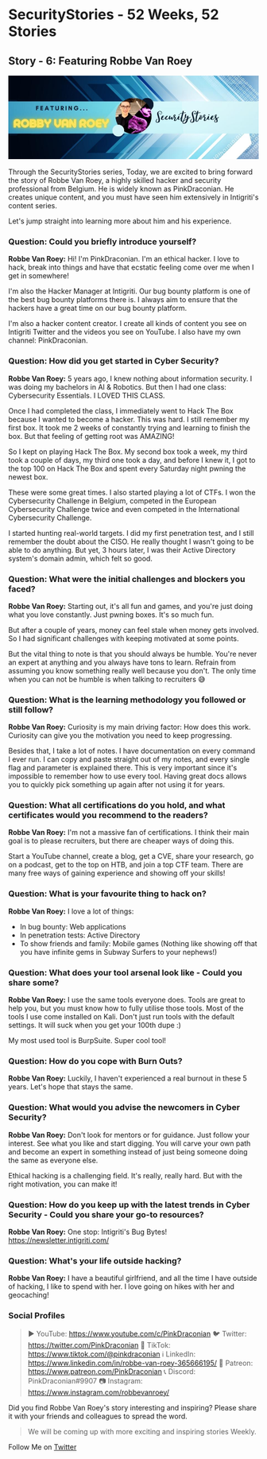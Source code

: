 # SecurityStories - 52 Weeks, 52 Stories

## Story - 6: Featuring **Robbe Van Roey** 

![Robbe Van Roey](../media/robbe-van-roey.jpg)

Through the SecurityStories series, Today, we are excited to bring forward the story of Robbe Van Roey, a highly skilled hacker and security professional from Belgium. He is widely known as PinkDraconian. He creates unique content, and you must have seen him extensively in Intigriti's content series.

Let's jump straight into learning more about him and his experience. 

### **Question:** Could you briefly introduce yourself? 

**Robbe Van Roey:** Hi! I'm PinkDraconian. I'm an ethical hacker. I love to hack, break into things and have that ecstatic feeling come over me when I get in somewhere!

I'm also the Hacker Manager at Intigriti. Our bug bounty platform is one of the best bug bounty platforms there is. I always aim to ensure that the hackers have a great time on our bug bounty platform.

I'm also a hacker content creator. I create all kinds of content you see on Intigriti Twitter and the videos you see on YouTube. I also have my own channel: PinkDraconian.


### **Question:** How did you get started in Cyber Security?

**Robbe Van Roey:** 5 years ago, I knew nothing about information security. I was doing my bachelors in AI & Robotics. But then I had one class: Cybersecurity Essentials. I LOVED THIS CLASS. 

Once I had completed the class, I immediately went to Hack The Box because I wanted to become a hacker. This was hard. I still remember my first box. It took me 2 weeks of constantly trying and learning to finish the box. But that feeling of getting root was AMAZING!

So I kept on playing Hack The Box. My second box took a week, my third took a couple of days, my third one took a day, and before I knew it, I got to the top 100 on Hack The Box and spent every Saturday night pwning the newest box.

These were some great times. I also started playing a lot of CTFs. I won the Cybersecurity Challenge in Belgium, competed in the European Cybersecurity Challenge twice and even competed in the International Cybersecurity Challenge. 

I started hunting real-world targets. I did my first penetration test, and I still remember the doubt about the CISO. He really thought I wasn't going to be able to do anything. But yet, 3 hours later, I was their Active Directory system's domain admin, which felt so good.


### **Question:** What were the initial challenges and blockers you faced? 

**Robbe Van Roey:** Starting out, it's all fun and games, and you're just doing what you love constantly. Just pwning boxes. It's so much fun.

But after a couple of years, money can feel stale when money gets involved. So I had significant challenges with keeping motivated at some points.

But the vital thing to note is that you should always be humble. You're never an expert at anything and you always have tons to learn. Refrain from assuming you know something really well because you don't. The only time when you can not be humble is when talking to recruiters 😅


### **Question:** What is the learning methodology you followed or still follow? 

**Robbe Van Roey:** Curiosity is my main driving factor: How does this work. Curiosity can give you the motivation you need to keep progressing.

Besides that, I take a lot of notes. I have documentation on every command I ever run. I can copy and paste straight out of my notes, and every single flag and parameter is explained there. This is very important since it's impossible to remember how to use every tool. Having great docs allows you to quickly pick something up again after not using it for years.



### **Question:** What all certifications do you hold, and what certificates would you recommend to the readers? 

**Robbe Van Roey:** I'm not a massive fan of certifications. I think their main goal is to please recruiters, but there are cheaper ways of doing this.

Start a YouTube channel, create a blog, get a CVE, share your research, go on a podcast, get to the top on HTB, and join a top CTF team. There are many free ways of gaining experience and showing off your skills!


### **Question:** What is your favourite thing to hack on?

**Robbe Van Roey:** I love a lot of things: 
- In bug bounty: Web applications
- In penetration tests: Active Directory
- To show friends and family: Mobile games (Nothing like showing off that you have infinite gems in Subway Surfers to your nephews!)

### **Question:** What does your tool arsenal look like - Could you share some?

**Robbe Van Roey:** 
I use the same tools everyone does. Tools are great to help you, but you must know how to fully utilise those tools. Most of the tools I use come installed on Kali. 
Don't just run tools with the default settings. It will suck when you get your 100th dupe :)

My most used tool is BurpSuite. Super cool tool!


### **Question:** How do you cope with Burn Outs?

**Robbe Van Roey:**  Luckily, I haven't experienced a real burnout in these 5 years. Let's hope that stays the same.

### **Question:** What would you advise the newcomers in Cyber Security?

**Robbe Van Roey:** Don't look for mentors or for guidance. Just follow your interest. See what you like and start digging. You will carve your own path and become an expert in something instead of just being someone doing the same as everyone else.

Ethical hacking is a challenging field. It's really, really hard. But with the right motivation, you can make it!

### **Question:** How do you keep up with the latest trends in Cyber Security - Could you share your go-to resources? 

**Robbe Van Roey:** One stop: Intigriti's Bug Bytes! https://newsletter.intigriti.com/

### **Question:** What's your life outside hacking?

**Robbe Van Roey:** I have a beautiful girlfriend, and all the time I have outside of hacking, I like to spend with her. I love going on hikes with her and geocaching!


### Social Profiles

> ▶️ YouTube: https://www.youtube.com/c/PinkDraconian
> 🐦 Twitter: https://twitter.com/PinkDraconian
> 🎵 TikTok: https://www.tiktok.com/@pinkdraconian
> ℹ️ LinkedIn: https://www.linkedin.com/in/robbe-van-roey-365666195/
> 🎁 Patreon: https://www.patreon.com/PinkDraconian
> 📞 Discord: PinkDraconian#9907
> 📷 Instagram: https://www.instagram.com/robbevanroey/


Did you find Robbe Van Roey's story interesting and inspiring? Please share it with your friends and colleagues to spread the word. 

> We will be coming up with more exciting and inspiring stories Weekly.

Follow Me on [Twitter](https://www.twitter.com/harshbothra_)